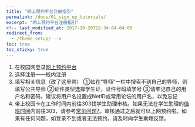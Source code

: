 ```yaml
---
title: "网上预约平台注册指引"
permalink: /docs/01_sign_up_tutorials/
excerpt: "网上预约平台注册指引"
<!-- last_modified_at: 2017-10-20T12:34:04-04:00
redirect_from:
  - /theme-setup/ -->
toc: true
toc_sticky: true
---
```






1. 在校园网登录[网上预约平台](http://222.200.170.55:8081)
2. 选择注册——校内注册
3. 填写相关信息（改了这里鸭）
   ①如在“导师”一栏中搜索不到自己的导师，则填写公共导师 
   ②证件类型选择学生证，证件号码填学号
   ③请牢记自己的用户名和密码，建议将用户名设置成NetID或常用论坛的用户名，以免忘记 
4. 带上校园卡在工作时间内前往303找学生助理审核。如果无法在学生助理的[值班时间](https://neutrino3316.github.io/balyspusys/docs/rota/)内前往303，请参考[常见问题7](https://neutrino3316.github.io/balyspusys/QandA/07/)。审核通过之后就可以上网预约啦。如果有任何问题，如登录不到或者无法预约，请及时向学生助理反馈。
